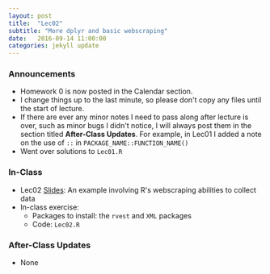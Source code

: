 ```yaml
---
layout: post
title:  "Lec02"
subtitle: "More dplyr and basic webscraping"
date:   2016-09-14 11:00:00
categories: jekyll update
---
```



### Announcements

* Homework 0 is now posted in the Calendar section.
* I change things up to the last minute, so please don't copy any files until the start of lecture.
* If there are ever any minor notes I need to pass along after lecture is over, 
such as minor bugs I didn't notice, I will always post them in the section 
titled **After-Class Updates**. For example, in Lec01 I added a note on the use of `::` in 
`PACKAGE_NAME::FUNCTION_NAME()`
* Went over solutions to `Lec01.R`


### In-Class

* Lec02 <a href = "http://htmlpreview.github.io/?https://raw.githubusercontent.com/2016-09-Middlebury-Data-Science/Topics/master/Lec02%20More%20dplyr/Lec02.html" target = "_blank">Slides</a>:
An example involving R's webscraping abilities to collect data
* In-class exercise:
    + Packages to install: the `rvest` and `XML` packages
    + Code: `Lec02.R`


### After-Class Updates

* None
